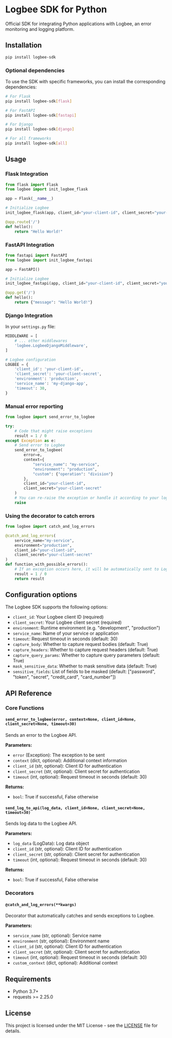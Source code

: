 # Logbee SDK for Python

Official SDK for integrating Python applications with Logbee, an error monitoring and logging platform.

## Installation

```bash
pip install logbee-sdk
```

### Optional dependencies

To use the SDK with specific frameworks, you can install the corresponding dependencies:

```bash
# For Flask
pip install logbee-sdk[flask]

# For FastAPI
pip install logbee-sdk[fastapi]

# For Django
pip install logbee-sdk[django]

# For all frameworks
pip install logbee-sdk[all]
```

## Usage

### Flask Integration

```python
from flask import Flask
from logbee import init_logbee_flask

app = Flask(__name__)

# Initialize Logbee
init_logbee_flask(app, client_id="your-client-id", client_secret="your-client-secret", environment="production")

@app.route('/')
def hello():
    return "Hello World!"
```

### FastAPI Integration

```python
from fastapi import FastAPI
from logbee import init_logbee_fastapi

app = FastAPI()

# Initialize Logbee
init_logbee_fastapi(app, client_id="your-client-id", client_secret="your-client-secret", environment="production")

@app.get('/')
def hello():
    return {"message": "Hello World!"}
```

### Django Integration

In your `settings.py` file:

```python
MIDDLEWARE = [
    # ... other middlewares
    'logbee.LogbeeDjangoMiddleware',
]

# Logbee configuration
LOGBEE = {
    'client_id': 'your-client-id',
    'client_secret': 'your-client-secret',
    'environment': 'production',
    'service_name': 'my-django-app',
    'timeout': 30,
}
```

### Manual error reporting

```python
from logbee import send_error_to_logbee

try:
    # Code that might raise exceptions
    result = 1 / 0
except Exception as e:
    # Send error to Logbee
    send_error_to_logbee(
        error=e,
        context={
            "service_name": "my-service",
            "environment": "production",
            "custom": {"operation": "division"}
        },
        client_id="your-client-id",
        client_secret="your-client-secret"
    )
    # You can re-raise the exception or handle it according to your logic
    raise
```

### Using the decorator to catch errors

```python
from logbee import catch_and_log_errors

@catch_and_log_errors(
    service_name="my-service",
    environment="production",
    client_id="your-client-id",
    client_secret="your-client-secret"
)
def function_with_possible_errors():
    # If an exception occurs here, it will be automatically sent to Logbee
    result = 1 / 0
    return result
```

## Configuration options

The Logbee SDK supports the following options:

- `client_id`: Your Logbee client ID (required)
- `client_secret`: Your Logbee client secret (required)
- `environment`: Runtime environment (e.g. "development", "production")
- `service_name`: Name of your service or application
- `timeout`: Request timeout in seconds (default: 30)
- `capture_body`: Whether to capture request bodies (default: True)
- `capture_headers`: Whether to capture request headers (default: True)
- `capture_query_params`: Whether to capture query parameters (default: True)
- `mask_sensitive_data`: Whether to mask sensitive data (default: True)
- `sensitive_fields`: List of fields to be masked (default: ["password", "token", "secret", "credit_card", "card_number"])

## API Reference

### Core Functions

#### `send_error_to_logbee(error, context=None, client_id=None, client_secret=None, timeout=30)`

Sends an error to the Logbee API.

**Parameters:**
- `error` (Exception): The exception to be sent
- `context` (dict, optional): Additional context information
- `client_id` (str, optional): Client ID for authentication
- `client_secret` (str, optional): Client secret for authentication
- `timeout` (int, optional): Request timeout in seconds (default: 30)

**Returns:**
- `bool`: True if successful, False otherwise

#### `send_log_to_api(log_data, client_id=None, client_secret=None, timeout=30)`

Sends log data to the Logbee API.

**Parameters:**
- `log_data` (LogData): Log data object
- `client_id` (str, optional): Client ID for authentication
- `client_secret` (str, optional): Client secret for authentication
- `timeout` (int, optional): Request timeout in seconds (default: 30)

**Returns:**
- `bool`: True if successful, False otherwise

### Decorators

#### `@catch_and_log_errors(**kwargs)`

Decorator that automatically catches and sends exceptions to Logbee.

**Parameters:**
- `service_name` (str, optional): Service name
- `environment` (str, optional): Environment name
- `client_id` (str, optional): Client ID for authentication
- `client_secret` (str, optional): Client secret for authentication
- `timeout` (int, optional): Request timeout in seconds (default: 30)
- `custom_context` (dict, optional): Additional context

## Requirements

- Python 3.7+
- requests >= 2.25.0

## License

This project is licensed under the MIT License - see the [LICENSE](LICENSE) file for details.
